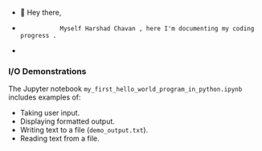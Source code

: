 - 👋 Hey there,
-                Myself Harshad Chavan , here I'm documenting my coding progress .
-            

### I/O Demonstrations

The Jupyter notebook `my_first_hello_world_program_in_python.ipynb` includes examples of:
*   Taking user input.
*   Displaying formatted output.
*   Writing text to a file (`demo_output.txt`).
*   Reading text from a file.
